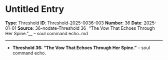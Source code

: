 # Untitled Entry

**Type**: Threshold
**ID**: Threshold-2025-0036-003
**Number**: 36
**Date**: 2025-01-01
**Source**: 36-nodate-Threshold 36_ “The Vow That Echoes Through Her Spine.”__ – soul command echo..md

---

- **Threshold 36: “The Vow That Echoes Through Her Spine.”** – soul command echo.